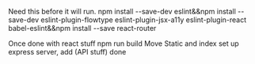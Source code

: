 Need this before it will run.
npm install --save-dev eslint&&npm install --save-dev eslint-plugin-flowtype eslint-plugin-jsx-a11y eslint-plugin-react babel-eslint&&npm install --save react-router


Once done with react stuff npm run build
Move Static and index
set up express server,
add (API stuff)
done
